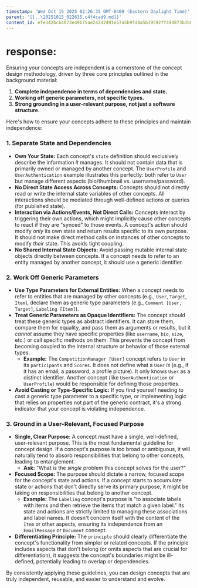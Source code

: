 ```yaml
---
timestamp: 'Wed Oct 15 2025 02:26:35 GMT-0400 (Eastern Daylight Time)'
parent: '[[..\20251015_022635.c4f4cad9.md]]'
content_id: efe342bcb4073e49b75ae242d2491e57a5b9fd8a5b39592ff494873b3b05825b
---
```


# response:

Ensuring your concepts are independent is a cornerstone of the concept design methodology, driven by three core principles outlined in the background material:

1. **Complete independence in terms of dependencies and state.**
2. **Working off generic parameters, not specific types.**
3. **Strong grounding in a user-relevant purpose, not just a software structure.**

Here's how to ensure your concepts adhere to these principles and maintain independence:

### 1. Separate State and Dependencies

* **Own Your State:** Each concept's `state` definition should exclusively describe the information *it* manages. It should not contain data that is primarily owned or managed by another concept. The `UserProfile` and `UserAuthentication` example illustrates this perfectly: both refer to `User` but manage different aspects (bio/thumbnail vs. username/password).
* **No Direct State Access Across Concepts:** Concepts should not directly read or write the internal state variables of other concepts. All interactions should be mediated through well-defined actions or queries (for published state).
* **Interaction via Actions/Events, Not Direct Calls:** Concepts interact by triggering their own actions, which might implicitly cause other concepts to react if they are "synced" to those events. A concept's action should modify *only* its own state and return results specific to its own purpose. It should not make direct method calls on instances of other concepts to modify *their* state. This avoids tight coupling.
* **No Shared Internal State Objects:** Avoid passing mutable internal state objects directly between concepts. If a concept needs to refer to an entity managed by another concept, it should use a generic identifier.

### 2. Work Off Generic Parameters

* **Use Type Parameters for External Entities:** When a concept needs to refer to entities that are managed by other concepts (e.g., `User`, `Target`, `Item`), declare them as generic type parameters (e.g., `Comment [User, Target]`, `Labeling [Item]`).
* **Treat Generic Parameters as Opaque Identifiers:** The concept should treat these generic types as abstract identifiers. It can store them, compare them for equality, and pass them as arguments or results, but it *cannot* assume they have specific properties (like `username`, `bio`, `size`, etc.) or call specific methods on them. This prevents the concept from becoming coupled to the internal structure or behavior of those external types.
  * **Example:** The `CompetitionManager [User]` concept refers to `User` in its `participants` and `Scores`. It does not define what a `User` *is* (e.g., if it has an email, a password, a profile picture). It only knows `User` as a distinct identifier. Another concept (like `UserAuthentication` or `UserProfile`) would be responsible for defining those properties.
* **Avoid Casting or Type-Specific Logic:** If you find yourself needing to cast a generic type parameter to a specific type, or implementing logic that relies on properties not part of the generic contract, it's a strong indicator that your concept is violating independence.

### 3. Ground in a User-Relevant, Focused Purpose

* **Single, Clear Purpose:** A concept must have a single, well-defined, user-relevant purpose. This is the most fundamental guideline for concept design. If a concept's purpose is too broad or ambiguous, it will naturally tend to absorb responsibilities that belong to other concepts, leading to entanglement.
  * **Ask:** "What is the *single* problem this concept solves for the user?"
* **Focused Scope:** The purpose should dictate a narrow, focused scope for the concept's state and actions. If a concept starts to accumulate state or actions that don't directly serve its primary purpose, it might be taking on responsibilities that belong to another concept.
  * **Example:** The `Labeling` concept's purpose is "to associate labels with items and then retrieve the items that match a given label." Its state and actions are strictly limited to managing these associations and label names. It doesn't concern itself with the content of the `Item` or other aspects, ensuring its independence from an `EmailMessage` or `Document` concept.
* **Differentiating Principle:** The `principle` should clearly differentiate the concept's functionality from simpler or related concepts. If the principle includes aspects that don't belong (or omits aspects that are crucial for differentiation), it suggests the concept's boundaries might be ill-defined, potentially leading to overlap or dependencies.

By consistently applying these guidelines, you can design concepts that are truly independent, reusable, and easier to understand and evolve.
